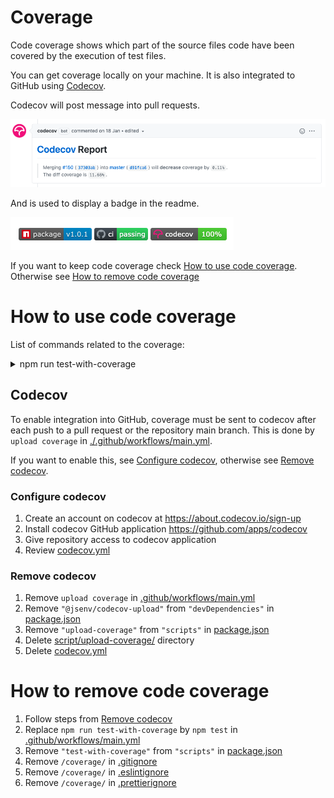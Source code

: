 <!--
TODO: show coverage at 50% because 100% miss the red lines
review doc and maybe reword a bit
-->

# Coverage

Code coverage shows which part of the source files code have been covered by the execution of test files.

You can get coverage locally on your machine. It is also integrated to GitHub using [Codecov](https://docs.codecov.io/docs/pull-request-comments).

Codecov will post message into pull requests.

![stuff](./codecov-pr-comment.png)

And is used to display a badge in the readme.

![stuff](./codecov-badge.png)

If you want to keep code coverage check [How to use code coverage](#How-to-use-code-coverage). Otherwise see [How to remove code coverage](#How-to-remove-code-coverage)

# How to use code coverage

List of commands related to the coverage:

<details>
  <summary>npm run test-with-coverage</summary>

Execute tests and collect associated code coverage. Also generates an html coverage report.

![stuff](./test-with-coverage-terminal.png)

HTML files can be opened in a browser to naviguate coverage and look like this:

![stuff](./codecov-report-html.png)

</details>

## Codecov

To enable integration into GitHub, coverage must be sent to codecov after each push to a pull request or the repository main branch. This is done by `upload coverage` in [./.github/workflows/main.yml](../../.github/workflows/main.yml).

If you want to enable this, see [Configure codecov](#Configure-codecov), otherwise see [Remove codecov](#Remove-codecov).

### Configure codecov

1. Create an account on codecov at https://about.codecov.io/sign-up
2. Install codecov GitHub application https://github.com/apps/codecov
3. Give repository access to codecov application
4. Review [codecov.yml](../../codecov.yml)

### Remove codecov

1. Remove `upload coverage` in [.github/workflows/main.yml](../../.github/workflows/main.yml)
2. Remove `"@jsenv/codecov-upload"` from `"devDependencies"` in [package.json](../../package.json#)
3. Remove `"upload-coverage"` from `"scripts"` in [package.json](../../package.json)
4. Delete [script/upload-coverage/](../../script/upload-coverage/) directory
5. Delete [codecov.yml](../../codecov.yml)

# How to remove code coverage

1. Follow steps from [Remove codecov](#Remove-codecov)
2. Replace `npm run test-with-coverage` by `npm test` in [.github/workflows/main.yml](../../.github/workflows/main.yml)
3. Remove `"test-with-coverage"` from `"scripts"` in [package.json](../../package.json)
4. Remove `/coverage/` in [.gitignore](../../.gitignore)
5. Remove `/coverage/` in [.eslintignore](../../.eslintignore)
6. Remove `/coverage/` in [.prettierignore](../../.prettierignore)
